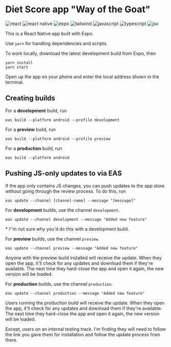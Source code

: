 # Diet Score app "Way of the Goat"

![react](https://img.shields.io/badge/React-brown)
![react native](https://img.shields.io/badge/React_Native-brown)
![expo](https://img.shields.io/badge/Expo-brown)
![tailwind](https://img.shields.io/badge/Tailwind/Nativewind-brown)
![javascript](https://img.shields.io/badge/Javascript-blue)
![typescript](https://img.shields.io/badge/Typescript-blue)
![jsx](https://img.shields.io/badge/JSX-blue)

This is a React Native app built with Expo.

Use `yarn` for handling dependencies and scripts.

To work locally, download the latest development build from Expo, then

```
yarn install
yarn start
```

Open up the app on your phone and enter the local address shown in the terminal.

## Creating builds

For a **development** build, run
```
eas build --platform android --profile development 
```

For a **preview** build, run
```
eas build --platform android --profile preview 
```

For a **production** build, run
```
eas build --platform android 
```

## Pushing JS-only updates to via EAS
If the app only contains JS changes, you can push updates to the app store without going through the review process. To do this, run
```
eas update --channel [channel-name] --message "[message]"
```

For **development** builds, use the channel `development`.
```
eas update --channel development --message "Added new feature"
```
\* I''m not sure why you'd do this with a development build.

For **preview** builds, use the channel `preview`. 
```
eas update --channel preview --message "Added new feature"
```

Anyone with the preview build installed will receive the update. When they open the app, it'll check for any updates and download them if they're available. The next time they hard-close the app and open it again, the new version will be loaded.

For **production** builds, use the channel `production`.
```
eas update --channel production --message "Added new feature"
```

Users running the production build will receive the update. When they open the app, it'll check for any updates and download them if they're available. The next time they hard-close the app and open it again, the new version will be loaded.

Except, users on an internal testing track. I'm finding they will need to follow the link you gave them for installation and follow the update process from there.
